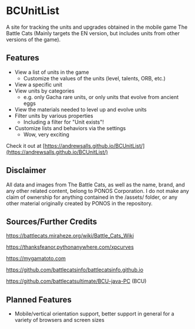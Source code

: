 # BCUnitList

A site for tracking the units and upgrades obtained in the mobile game The Battle Cats (Mainly targets the EN version, but includes units from other versions of the game).

## Features

- View a list of units in the game
  - Customize the values of the units (level, talents, ORB, etc.)
- View a specific unit
- View units by categories
  - e.g. only Gacha rare units, or only units that evolve from ancient eggs
- View the materials needed to level up and evolve units
- Filter units by various properties
  - Including a filter for "Unit exists"!
- Customize lists and behaviors via the settings
  - Wow, very exciting

Check it out at [https://andrewsalls.github.io/BCUnitList/](https://andrewsalls.github.io/BCUnitList/)

## Disclaimer

All data and images from The Battle Cats, as well as the name, brand, and any other related content, belong to PONOS Corporation. I do not make any claim of ownership for anything contained in the /assets/ folder, or any other material originally created by PONOS in the repository.

## Sources/Further Credits

<https://battlecats.miraheze.org/wiki/Battle_Cats_Wiki>

<https://thanksfeanor.pythonanywhere.com/xpcurves>

<https://mygamatoto.com>

<https://github.com/battlecatsinfo/battlecatsinfo.github.io>

<https://github.com/battlecatsultimate/BCU-java-PC> (BCU)

## Planned Features

- Mobile/vertical orientation support, better support in general for a variety of browsers and screen sizes